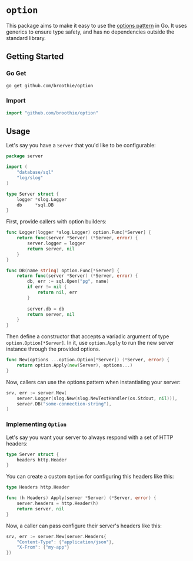 # `option`

This package aims to make it easy to use the [options pattern](https://dave.cheney.net/2014/10/17/functional-options-for-friendly-apis) in Go.
It uses generics to ensure type safety, and has no dependencies outside the standard library.

## Getting Started

### Go Get

```bash
go get github.com/broothie/option
```

### Import

```go
import "github.com/broothie/option"
```

## Usage

Let's say you have a `Server` that you'd like to be configurable:

```go
package server

import (
	"database/sql"
	"log/slog"
)

type Server struct {
	logger *slog.Logger
	db     *sql.DB
}
```

First, provide callers with option builders:

```go
func Logger(logger *slog.Logger) option.Func[*Server] {
	return func(server *Server) (*Server, error) {
		server.logger = logger
		return server, nil
	}
}

func DB(name string) option.Func[*Server] {
	return func(server *Server) (*Server, error) {
		db, err := sql.Open("pg", name)
		if err != nil {
			return nil, err
		}
		
		server.db = db
		return server, nil
	}
}
```

Then define a constructor that accepts a variadic argument of type `option.Option[*Server]`.
In it, use `option.Apply` to run the new server instance through the provided options.

```go
func New(options ...option.Option[*Server]) (*Server, error) {
    return option.Apply(new(Server), options...)
}
```

Now, callers can use the options pattern when instantiating your server:

```go
srv, err := server.New(
	server.Logger(slog.New(slog.NewTextHandler(os.Stdout, nil))),
	server.DB("some-connection-string"),
)
```

### Implementing `Option`

Let's say you want your server to always respond with a set of HTTP headers:

```go
type Server struct {
	headers http.Header
}
```

You can create a custom `Option` for configuring this headers like this:

```go
type Headers http.Header

func (h Headers) Apply(server *Server) (*Server, error) {
	server.headers = http.Header(h)
	return server, nil
}
```

Now, a caller can pass configure their server's headers like this:

```go
srv, err := server.New(server.Headers{
	"Content-Type": {"application/json"},
	"X-From": {"my-app"}
})
```
